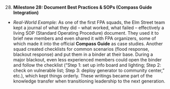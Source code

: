 28. **Milestone 28: Document Best Practices & SOPs (Compass Guide Integration)**  
- _Real-World Example:_ As one of the first FPA squads, the Elm Street team kept a journal of what they did – what worked, what failed – effectively a living SOP (Standard Operating Procedure) document. They used it to brief new members and even shared it with FPA organizers, some of which made it into the official **Compass Guide** as case studies. Another squad created checklists for common scenarios (flood response, blackout response) and put them in a binder at their base. During a major blackout, even less experienced members could open the binder and follow the checklist (“Step 1: set up info board and lighting; Step 2: check on vulnerable list; Step 3: deploy generator to community center,” etc.), which kept things orderly. These writings became part of the knowledge transfer when transitioning leadership to the next generation.
